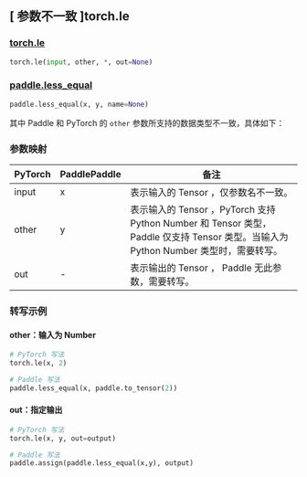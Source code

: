 ## [ 参数不一致 ]torch.le

### [torch.le](https://pytorch.org/docs/stable/generated/torch.le.html)

```python
torch.le(input, other, *, out=None)
```

### [paddle.less_equal](https://www.paddlepaddle.org.cn/documentation/docs/zh/develop/api/paddle/less_equal_cn.html)

```python
paddle.less_equal(x, y, name=None)
```

其中 Paddle 和 PyTorch 的 `other` 参数所支持的数据类型不一致，具体如下：
### 参数映射

| PyTorch       | PaddlePaddle | 备注                                                   |
| ------------- | ------------ | ------------------------------------------------------ |
| input         | x            | 表示输入的 Tensor ，仅参数名不一致。                     |
| other         | y            | 表示输入的 Tensor ，PyTorch 支持 Python Number 和 Tensor 类型， Paddle 仅支持 Tensor 类型。当输入为 Python Number 类型时，需要转写。                     |
| out           | -            | 表示输出的 Tensor ， Paddle 无此参数，需要转写。      |


### 转写示例
#### other：输入为 Number
```python
# PyTorch 写法
torch.le(x, 2)

# Paddle 写法
paddle.less_equal(x, paddle.to_tensor(2))
```

#### out：指定输出
```python
# PyTorch 写法
torch.le(x, y, out=output)

# Paddle 写法
paddle.assign(paddle.less_equal(x,y), output)
```

